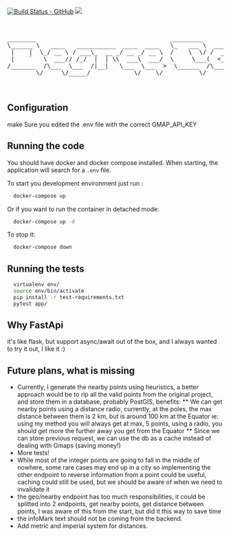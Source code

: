 [![Build Status - GitHub](https://github.com/YaPeL/dcr-be/workflows/test/badge.svg)](https://github.com/YaPeL/dcr-be/actions?query=workflow%3Atest)
[![](https://img.shields.io/badge/python-3.7+-green.svg)](https://www.python.org/downloads/release/python-3710/)

<pre>


________                                     _________                _____.__                                     __________      ___.   .__         __  .__      __________               __                       .___
\______ \   ____   ___________  ____  ____   \_   ___ \  ____   _____/ ____|  |  __ __  ____   ____   ____  ____   \______   \ ____\_ |__ |__________/  |_|  |__   \______   _____    ____ |  | __   ____   ____   __| _/
 |    |  \_/ __ \ / ___\_  __ _/ __ _/ __ \  /    \  \/ /  _ \ /    \   __\|  | |  |  _/ __ \ /    \_/ ____/ __ \   |       __/ __ \| __ \|  \_  __ \   __|  |  \   |    |  _\__  \ _/ ___\|  |/ / _/ __ \ /    \ / __ | 
 |    `   \  ___// /_/  |  | \\  ___\  ___/  \     \___(  <_> |   |  |  |  |  |_|  |  \  ___/|   |  \  \__\  ___/   |    |   \  ___/| \_\ |  ||  | \/|  | |   Y  \  |    |   \/ __ \\  \___|    <  \  ___/|   |  / /_/ | 
/_______  /\___  \___  /|__|   \___  \___  >  \______  /\____/|___|  |__|  |____|____/ \___  |___|  /\___  \___  >  |____|_  /\___  |___  |__||__|   |__| |___|  /  |______  (____  /\___  |__|_ \  \___  |___|  \____ | 
        \/     \/_____/            \/    \/          \/            \/                      \/     \/     \/    \/          \/     \/    \/                     \/          \/     \/     \/     \/      \/     \/     \/ 


</pre>

## Configuration

make Sure you edited the .env file with the correct GMAP_API_KEY

## Running the code


You should have docker and docker compose installed. When starting, the application will search for a `.env` file.

To start you development environment just run :

```sh
  docker-compose up
```

Or if you want to run the container in detached mode:

```sh
  docker-compose up -d
```

To stop it:

```sh
  docker-compose down
```

## Running the tests


```sh
  virtualenv env/
  source env/bin/activate
  pip install -r test-requirements.txt
  pytest app/
```
## Why FastApi
it's like flask, but support async/await out of the box, and I always wanted to try it out, I like it :)


## Future plans, what is missing 
* Currently, I generate the nearby points using heuristics, a better approach would be to rip all the valid points from the original project,
and store them in a database, probably PostGIS, benefits:
** We can get nearby points using a distance radio,
   currently, at the poles, the max distance between them is 2 km, but is around 100 km at the Equator
  ie: using my method you will always get at max, 5 points, using a radio, you should get more the further away you get from the Equator
** Since we can store previous request, we can use the db as a cache instead of dealing with Gmaps (saving money!) 
* More tests!
* While most of the integer points are going to fall in the middle of nowhere, some rare cases may end up in a city
  so implementing the other endpoint to reverse information from a point could be useful,
  caching could still be used, but we should be aware of when we need to invalidate it
* the geo/nearby endpoint has too much responsibilities, it could be splitted into 2 endpoints,
  get nearby points, get distance between points, I was aware of this from the start, but did it this way to save time
* the infoMark text should not be coming from the backend.
* Add metric and imperial system for distances.